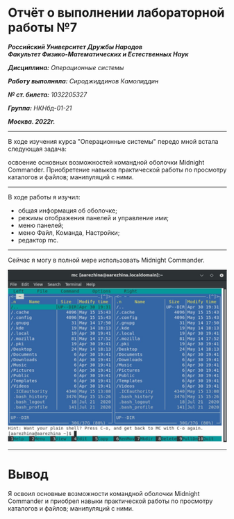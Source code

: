 # Отчёт о выполнении лабораторной работы №7

***Российский Университет Дружбы Народов***  
***Факультет Физико-Математических и Естественных Наук***

***Дисциплина:*** *Операционные системы*

***Работу выполняла:*** *Сироджиддинов Камолиддин*

***№ ст. билета:*** *1032205327*

***Группа:*** *НКНбд-01-21*

***Москва. 2022г.***

---

В ходе изучения курса "Операционные системы" передо мной встала следующая задача:

освоение основных возможностей командной оболочки Midnight Commander.
Приобретение навыков практической работы по просмотру каталогов и файлов; манипуляций с ними.

---

В ходе работы я изучил:
- общая информация об оболочке;
- режимы отображения панелей и управление ими;
- меню панелей;
- меню Файл, Команда, Настройки;
- редактор mc.

---

Сейчас я могу в полной мере использовать Midnight Commander.

![внешний вид mc](https://github.com/Adriana-Arezhina/Lab/blob/main/Lab08/pict/2.JPG)

---

# Вывод

Я освоил основные возможности командной оболочки Midnight Commander и приобрел навыки практической работы по просмотру каталогов и файлов; манипуляций с ними.
